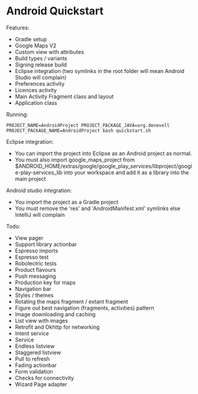 Android Quickstart
==================

Features:

- Gradle setup
- Google Maps V2
- Custom view with attributes
- Build types / variants
- Signing release build
- Eclipse integration (two symlinks in the root folder will mean Android Studio will complain)
- Preferences activity
- Licences activity
- Main Activity Fragment class and layout
- Application class

Running:

	PROJECT_NAME=AndroidProject PROJECT_PACKAGE_JAVA=org.denevell PROJECT_PACKAGE_NAME=AndroidProject bash quickstart.sh

Eclipse integration:

- You can import the project into Eclipse as an Android project as normal.
- You must also import google_maps_project from $ANDROID_HOME/extras/google/google_play_services/libproject/google-play-services_lib into your workspace and add it as a library into the main project

Android studio integration:

- You import the project as a Gradle project
- You must remove the 'res' and 'AndroidManifest.xml' symlinks else IntelliJ will complain 

Todo:

- View pager
- Support library actionbar
- Espresso imports
- Espresso test
- Robolectric tests
- Product flavours
- Push messaging
- Production key for maps
- Navigation bar
- Styles / themes
- Rotating the maps fragment / extant fragment
- Figure out best navigation (fragments, activities) pattern
- Image downloading and caching
- List view with images
- Retrofit and Okhttp for networking
- Intent service
- Service
- Endless listview
- Staggered listview
- Pull to refresh
- Fading actionbar
- Form validation
- Checks for connectivity
- Wizard Page adapter
